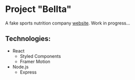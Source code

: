 # Project "Bellta"

A fake sports nutrition company [website](https://bellta.herokuapp.com/). Work in progress... 

## Technologies:

- React
  - Styled Components
  - Framer Motion
- Node.js
  - Express
